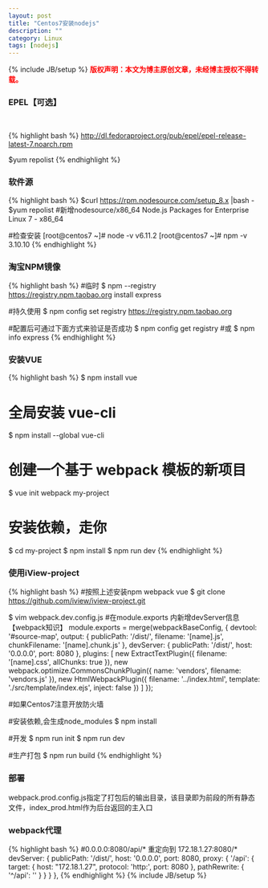 ```yaml
---
layout: post
title: "Centos7安装nodejs"
description: ""
category: Linux 
tags: [nodejs]
---
```

{% include JB/setup %}
**<font color="red">版权声明：本文为博主原创文章，未经博主授权不得转载。</font>**

### EPEL【可选】
<br/>

{% highlight bash %}
http://dl.fedoraproject.org/pub/epel/epel-release-latest-7.noarch.rpm 

$yum repolist
{% endhighlight %}

### 软件源
{% highlight bash %}
$curl https://rpm.nodesource.com/setup_8.x |bash -
$yum repolist
#新增nodesource/x86_64    Node.js Packages for Enterprise Linux 7 - x86_64

#检查安装
[root@centos7 ~]# node -v
v6.11.2
[root@centos7 ~]# npm -v
3.10.10
{% endhighlight %}

### 淘宝NPM镜像 
{% highlight bash %}
#临时
$ npm --registry https://registry.npm.taobao.org install express

#持久使用
$ npm config set registry https://registry.npm.taobao.org

#配置后可通过下面方式来验证是否成功
$ npm config get registry
#或
$ npm info express
{% endhighlight %}

### 安装VUE
{% highlight bash %}
$ npm install vue

# 全局安装 vue-cli
$ npm install --global vue-cli
# 创建一个基于 webpack 模板的新项目
$ vue init webpack my-project
# 安装依赖，走你
$ cd my-project
$ npm install
$ npm run dev
{% endhighlight %}

### 使用iView-project
{% highlight bash %}
#按照上述安装npm webpack vue
$ git clone https://github.com/iview/iview-project.git

$ vim webpack.dev.config.js
#在module.exports 内新增devServer信息【webpack知识】
module.exports = merge(webpackBaseConfig, {
    devtool: '#source-map',
    output: {
        publicPath: '/dist/',
        filename: '[name].js',
        chunkFilename: '[name].chunk.js'
    },
    devServer: {
        publicPath: '/dist/',
        host: '0.0.0.0',
        port: 8080
    },
    plugins: [
        new ExtractTextPlugin({
            filename: '[name].css',
            allChunks: true
        }),
        new webpack.optimize.CommonsChunkPlugin({
            name: 'vendors',
            filename: 'vendors.js'
        }),
        new HtmlWebpackPlugin({
            filename: '../index.html',
            template: './src/template/index.ejs',
            inject: false
        })
    ]
});

#如果Centos7注意开放防火墙

#安装依赖,会生成node_modules
$ npm install 

#开发
$ npm run init
$ npm run dev

#生产打包
$ npm run build 
{% endhighlight %}

### 部署
webpack.prod.config.js指定了打包后的输出目录，该目录即为前段的所有静态文件，index_prod.html作为后台返回的主入口

### webpack代理
{% highlight bash %}
#0.0.0.0:8080/api/* 重定向到 172.18.1.27:8080/*
 devServer: {
        publicPath: '/dist/',
        host: '0.0.0.0',
        port: 8080,
        proxy: {
          '/api': {
            target: {
              host: "172.18.1.27",
              protocol: 'http:',
              port: 8080
            },
            pathRewrite: {
                '^/api': ''
            }
          }
        }
    },
{% endhighlight %}
{% include JB/setup %}


